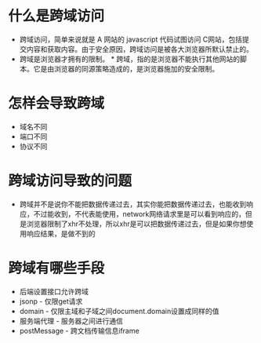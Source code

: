 # 什么是跨域访问
* 跨域访问，简单来说就是 A 网站的 javascript 代码试图访问 C网站，包括提交内容和获取内容。由于安全原因，跨域访问是被各大浏览器所默认禁止的。
* 跨域是浏览器才拥有的限制。
* 跨域，指的是浏览器不能执行其他网站的脚本。它是由浏览器的同源策略造成的，是浏览器施加的安全限制。 
# 怎样会导致跨域
* 域名不同
* 端口不同
* 协议不同
# 跨域访问导致的问题
* 跨域并不是说你不能把数据传递过去，其实你能把数据传递过去，也能收到响应，不过能收到，不代表能使用，network网络请求里是可以看到响应的，但是浏览器限制了xhr不处理，所以xhr是可以把数据传递过去，但是如果你想使用响应结果，是做不到的
# 跨域有哪些手段
* 后端设置接口允许跨域
* jsonp - 仅限get请求
* domain - 仅限主域和子域之间document.domain设置成同样的值
* 服务端代理 - 服务器之间进行通信
* postMessage - 跨文档传输信息iframe